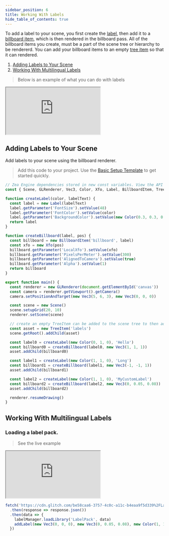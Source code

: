 ```yaml
---
sidebar_position: 6
title: Working With Labels
hide_table_of_contents: true
---
```


To add a label to your scene, you first create the [label](../API/SceneTree/Images/SceneTree_Images_Label.Label), then add it to a [billboard item](../API/SceneTree/SceneTree_BillboardItem.BillboardItem), which is then rendered in the billboard pass.
All of the billboard items you create, must be a part of the scene tree or hierarchy to be rendererd. You can add your billboard items to an
empty [tree item](../API/SceneTree/SceneTree_TreeItem.TreeItem) so that it can rendered.

1. [Adding Labels to Your Scene](#adding-labels-to-your-scene)
2. [Working With Multilingual Labels](#working-with-multilingual-labels)

> Below is an example of what you can do with labels

<iframe 
    src="https://glitch.com/embed/#!/embed/zea-labels?path=src/main.js&previewSize=100"
    title="zea-labels on Glitch"
    allow="geolocation; microphone; camera; midi; vr; encrypted-media"
  class="glitch" markdown="1"
></iframe>

## Adding Labels to Your Scene

Add labels to your scene using the billboard renderer.

> Add this code to your project. Use the [Basic Setup Template](basic-template.md) to get started quickly.

```javascript
// Zea Engine dependencies stored in new const variables. View the API to see what you can include and use.
const { Scene, GLRenderer, Vec3, Color, Xfo, Label, BillboardItem, TreeItem } = window.zeaEngine

function createLabel(color, labelText) {
  const label = new Label(labelText)
  label.getParameter('FontSize').setValue(48)
  label.getParameter('FontColor').setValue(color)
  label.getParameter('BackgroundColor').setValue(new Color(0.3, 0.3, 0.3)
  return label
}

function createBillboard(label, pos) {
  const billboard = new BillboardItem('billboard', label)
  const xfo = new Xfo(pos)
  billboard.getParameter('LocalXfo').setValue(xfo)
  billboard.getParameter('PixelsPerMeter').setValue(300)
  billboard.getParameter('AlignedToCamera').setValue(true)
  billboard.getParameter('Alpha').setValue(1)
  return billboard
}

export function main() {
  const renderer = new GLRenderer(document.getElementById('canvas'))
  const camera = renderer.getViewport().getCamera()
  camera.setPositionAndTarget(new Vec3(5, 6, 3), new Vec3(0, 0, 0))

  const scene = new Scene()
  scene.setupGrid(20, 10)
  renderer.setScene(scene)

  // create an empty TreeItem can be added to the scene tree to then add billboards to.
  const asset = new TreeItem('labels')
  scene.getRoot().addChild(asset)

  const label0 = createLabel(new Color(0, 1, 0), 'Hello')
  const billboard0 = createBillboard(label0, new Vec3(1, 1, 1))
  asset.addChild(billboard0)

  const label1 = createLabel(new Color(1, 1, 0), 'Long')
  const billboard1 = createBillboard(label1, new Vec3(-1, -1, 1))
  asset.addChild(billboard1)

  const label2 = createLabel(new Color(1, 1, 0), 'MyCustomLabel')
  const billboard2 = createBillboard(label2, new Vec3(0, 0.05, 0.08))
  asset.addChild(billboard2)

  renderer.resumeDrawing()
}
```

## Working With Multilingual Labels

### Loading a label pack.

> See the live example

<iframe 
    src="https://glitch.com/embed/#!/embed/zea-multilingual-labels?path=src/main.js&previewSize=100"
    title="zea-multilingual-labels on Glitch"
    allow="geolocation; microphone; camera; midi; vr; encrypted-media"
  class="glitch" markdown="1"
></iframe>

```javascript
fetch('https://cdn.glitch.com/be58caa6-3757-4c0c-a11c-b4eaa9f5d339%2FLabelPack.labels?v=1599494954724')
  .then(response => response.json())
  .then(data => {
    labelManager.loadLibrary('LabelPack', data)
    addLabel(new Vec3(0, 0, 0), new Vec3(0, 0.05, 0.08), new Color(1, 1, 0), 'MyCustomLabel')
  })
```
